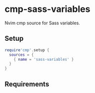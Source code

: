 # cmp-sass-variables

Nvim cmp source for Sass variables. 

## Setup

```lua
require'cmp'.setup {
  sources = {
    { name = 'sass-variables' }
  }
}
```

## Requirements


